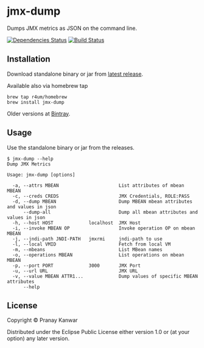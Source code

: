 # jmx-dump

Dumps JMX metrics as JSON on the command line.

[![Dependencies Status](https://versions.deps.co/r4um/jmx-dump/status.svg)](https://versions.deps.co/r4um/jmx-dump)
[![Build Status](https://travis-ci.org/r4um/jmx-dump.svg?branch=master)](https://travis-ci.org/r4um/jmx-dump)

## Installation

Download standalone binary or jar from [latest release](https://github.com/r4um/jmx-dump/releases/latest).

Available also via homebrew tap

```shell
brew tap r4um/homebrew
brew install jmx-dump
```

Older versions at [Bintray](https://bintray.com/r4um/generic/jmx-dump).

## Usage

Use the standalone binary or jar from the releases.

```shell
$ jmx-dump --help
Dump JMX Metrics

Usage: jmx-dump [options]

  -a, --attrs MBEAN                      List attributes of mbean MBEAN
  -c, --creds CREDS                      JMX Credentials, ROLE:PASS
  -d, --dump MBEAN                       Dump MBEAN mbean attributes and values in json
      --dump-all                         Dump all mbean attributes and values in json
  -h, --host HOST             localhost  JMX Host
  -i, --invoke MBEAN OP                  Invoke operation OP on mbean MBEAN
  -j, --jndi-path JNDI-PATH   jmxrmi     jndi-path to use
  -l, --local VMID                       Fetch from local VM
  -m, --mbeans                           List MBean names
  -o, --operations MBEAN                 List operations on mbean MBEAN
  -p, --port PORT             3000       JMX Port
  -u, --url URL                          JMX URL
  -v, --value MBEAN ATTR1...             Dump values of specific MBEAN attributes
      --help
```


## License

Copyright © Pranay Kanwar

Distributed under the Eclipse Public License either version 1.0 or (at
your option) any later version.
